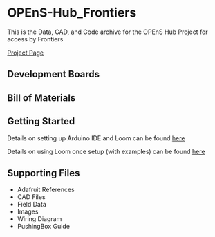 # OPEnS-Hub_Frontiers
This is the Data, CAD, and Code archive for the OPEnS Hub Project for access by Frontiers

[Project Page](http://www.open-sensing.org/lora-hub)



## Development Boards



## Bill of Materials



## Getting Started

Details on setting up Arduino IDE and Loom can be found [here](https://github.com/OPEnSLab-OSU/OPEnS-Hub_Frontiers/tree/master/Arduino_and_Loom_Setup)

Details on using Loom once setup (with examples) can be found [here](https://github.com/OPEnSLab-OSU/InternetOfAg/blob/master/ReadMe_Using_Loom.md)

## Supporting Files

- Adafruit References
- CAD Files
- Field Data
- Images
- Wiring Diagram
- PushingBox Guide

